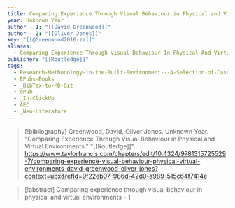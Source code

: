 ```yaml
---
title: Comparing Experience Through Visual Behaviour in Physical and Virtual Environments
year: Unknown Year
author - 1: "[[David Greenwood]]"
author - 2: "[[Oliver Jones]]"
key: "[[@Greenwood2016-za]]"
aliases:
  - Comparing Experience Through Visual Behaviour In Physical And Virtual Environments
publisher: "[[Routledge]]"
tags:
  - Research-Methodology-in-the-Built-Environment---A-Selection-of-Case-Studies
  - EPubs-Books
  - _BibTex-to-MD-Git
  - ePub
  - _In-ClickUp
  - AEC
  - _New-Literature
---
```


> [!bibliography]
> Greenwood, David, Oliver Jones. Unknown Year. “Comparing Experience Through Visual Behaviour in Physical and Virtual Environments.” "[[Routledge]]". https://www.taylorfrancis.com/chapters/edit/10.4324/9781315725529-7/comparing-experience-visual-behaviour-physical-virtual-environments-david-greenwood-oliver-jones?context=ubx&refId=9f22eb07-986d-42d0-a989-515c64f7414e

> [!abstract]
> Comparing experience through visual behaviour in physical and virtual environments - 1